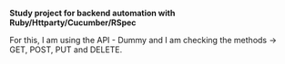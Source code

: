 **Study project for backend automation with Ruby/Httparty/Cucumber/RSpec**

For this, I am using the API - Dummy and I am checking the methods -> GET, POST, PUT and DELETE.

